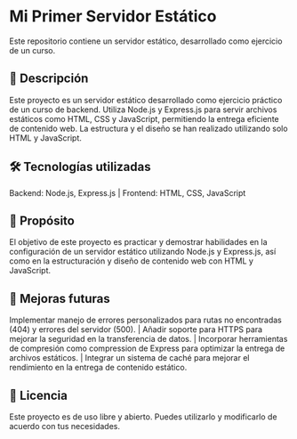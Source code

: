 # Mi Primer Servidor Estático
Este repositorio contiene un servidor estático, desarrollado como ejercicio de un curso.

## 📌 Descripción
Este proyecto es un servidor estático desarrollado como ejercicio práctico de un curso de backend. Utiliza Node.js y Express.js para servir archivos estáticos como HTML, CSS y JavaScript, permitiendo la entrega eficiente de contenido web. La estructura y el diseño se han realizado utilizando solo HTML y JavaScript.

## 🛠 Tecnologías utilizadas
Backend: Node.js, Express.js | Frontend: HTML, CSS, JavaScript

## 🎯 Propósito
El objetivo de este proyecto es practicar y demostrar habilidades en la configuración de un servidor estático utilizando Node.js y Express.js, así como en la estructuración y diseño de contenido web con HTML y JavaScript.

## 🔧 Mejoras futuras
Implementar manejo de errores personalizados para rutas no encontradas (404) y errores del servidor (500). | Añadir soporte para HTTPS para mejorar la seguridad en la transferencia de datos. | Incorporar herramientas de compresión como compression de Express para optimizar la entrega de archivos estáticos. | Integrar un sistema de caché para mejorar el rendimiento en la entrega de contenido estático.

## 📜 Licencia
Este proyecto es de uso libre y abierto. Puedes utilizarlo y modificarlo de acuerdo con tus necesidades.
